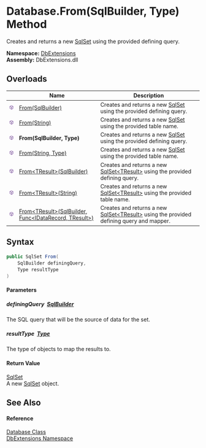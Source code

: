 Database.From(SqlBuilder, Type) Method
======================================
Creates and returns a new [SqlSet][1] using the provided defining query.
  
**Namespace:** [DbExtensions][2]  
**Assembly:** DbExtensions.dll

Overloads
---------

|                  | Name                                                             | Description                                                                                     |
| ---------------- | ---------------------------------------------------------------- | ----------------------------------------------------------------------------------------------- |
| ![Public method] | [From(SqlBuilder)][3]                                            | Creates and returns a new [SqlSet][1] using the provided defining query.                        |
| ![Public method] | [From(String)][4]                                                | Creates and returns a new [SqlSet][1] using the provided table name.                            |
| ![Public method] | **From(SqlBuilder, Type)**                                       | Creates and returns a new [SqlSet][1] using the provided defining query.                        |
| ![Public method] | [From(String, Type)][5]                                          | Creates and returns a new [SqlSet][1] using the provided table name.                            |
| ![Public method] | [From&lt;TResult>(SqlBuilder)][6]                                | Creates and returns a new [SqlSet&lt;TResult>][7] using the provided defining query.            |
| ![Public method] | [From&lt;TResult>(String)][8]                                    | Creates and returns a new [SqlSet&lt;TResult>][7] using the provided table name.                |
| ![Public method] | [From&lt;TResult>(SqlBuilder, Func&lt;IDataRecord, TResult>)][9] | Creates and returns a new [SqlSet&lt;TResult>][7] using the provided defining query and mapper. |


Syntax
------

```csharp
public SqlSet From(
	SqlBuilder definingQuery,
	Type resultType
)
```

#### Parameters

##### *definingQuery*  [SqlBuilder][10]
The SQL query that will be the source of data for the set.

##### *resultType*  [Type][11]
The type of objects to map the results to.

#### Return Value
[SqlSet][1]  
A new [SqlSet][1] object.

See Also
--------

#### Reference
[Database Class][12]  
[DbExtensions Namespace][2]  

[1]: ../SqlSet/README.md
[2]: ../README.md
[3]: From.md
[4]: From_2.md
[5]: From_3.md
[6]: From__1.md
[7]: ../SqlSet_1/README.md
[8]: From__1_2.md
[9]: From__1_1.md
[10]: ../SqlBuilder/README.md
[11]: https://learn.microsoft.com/dotnet/api/system.type
[12]: README.md
[Public method]: ../../icons/pubmethod.svg "Public method"